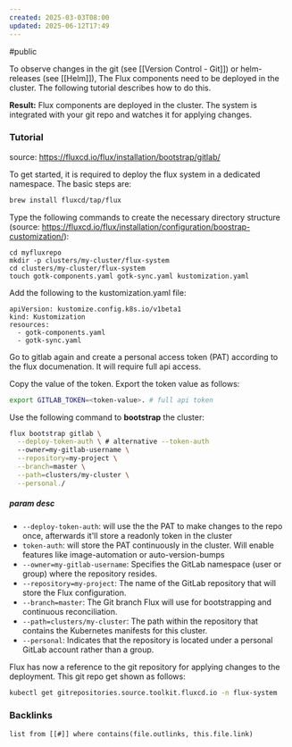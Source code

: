 ```yaml
---
created: 2025-03-03T08:00
updated: 2025-06-12T17:49
---
```

#public

To observe changes in the git (see [[Version Control - Git]]) or helm-releases (see [[Helm]]), The Flux components need to be deployed in the cluster. The following tutorial describes how to do this. 

**Result:**
Flux components are deployed in the cluster. The system is integrated with your git repo and watches it for applying changes.

### Tutorial

source: https://fluxcd.io/flux/installation/bootstrap/gitlab/

To get started, it is required to deploy the flux system in a dedicated namespace. The basic steps are:

```bash
brew install fluxcd/tap/flux
```

Type the following commands to create the necessary directory structure (source: https://fluxcd.io/flux/installation/configuration/boostrap-customization/):
```
cd myfluxrepo
mkdir -p clusters/my-cluster/flux-system
cd clusters/my-cluster/flux-system
touch gotk-components.yaml gotk-sync.yaml kustomization.yaml
```

Add the following to the kustomization.yaml file:
```
apiVersion: kustomize.config.k8s.io/v1beta1
kind: Kustomization
resources:
  - gotk-components.yaml
  - gotk-sync.yaml
```

Go to gitlab again and create a personal access token (PAT) according to the flux documenation. It will require full api access. 

Copy the value of the token.
Export the token value as follows:

```bash
export GITLAB_TOKEN=<token-value>. # full api token
```

Use the following command to **bootstrap** the cluster:

```sh
flux bootstrap gitlab \
  --deploy-token-auth \ # alternative --token-auth
  --owner=my-gitlab-username \
  --repository=my-project \
  --branch=master \
  --path=clusters/my-cluster \
  --personal./
```



##### param desc
- `--deploy-token-auth`: will use the the PAT to make changes to the repo once, afterwards it'll store a readonly token in the cluster
- `token-auth`: will store the PAT continuously in the cluster. Will enable features like image-automation or auto-version-bumps
- `--owner=my-gitlab-username`: Specifies the GitLab namespace (user or group) where the repository resides.
- `--repository=my-project`: The name of the GitLab repository that will store the Flux configuration.
- `--branch=master`: The Git branch Flux will use for bootstrapping and continuous reconciliation.
- `--path=clusters/my-cluster`: The path within the repository that contains the Kubernetes manifests for this cluster.
- `--personal`: Indicates that the repository is located under a personal GitLab account rather than a group.



Flux has now a reference to the git repository for applying changes to the deployment. This git repo get shown as follows:

```bash
kubectl get gitrepositories.source.toolkit.fluxcd.io -n flux-system
```

### Backlinks
```dataview 
list from [[#]] where contains(file.outlinks, this.file.link)
```

